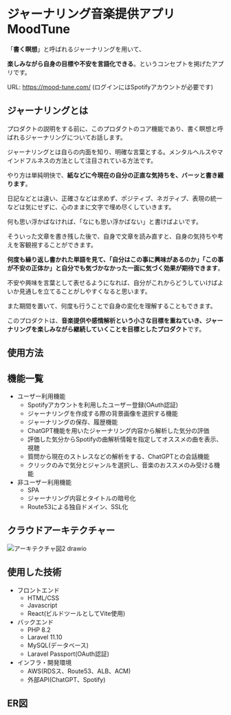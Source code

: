 # ジャーナリング音楽提供アプリMoodTune
「**書く瞑想**」と呼ばれるジャーナリングを用いて、

**楽しみながら自身の目標や不安を言語化できる**。というコンセプトを掲げたアプリです。

URL: https://mood-tune.com/
 (ログインにはSpotifyアカウントが必要です)
 
## ジャーナリングとは
プロダクトの説明をする前に、このプロダクトのコア機能であり、書く瞑想と呼ばれるジャーナリングについてお話します。

ジャーナリングとは自らの内面を知り、明確な言葉とする。メンタルヘルスやマインドフルネスの方法として注目されている方法です。

やり方は単純明快で、**紙などに今現在の自分の正直な気持ちを、バーッと書き綴ります**。

日記などとは違い、正確さなどは求めず、ポジティブ、ネガティブ、表現の統一などは気にせずに、心のままに文字で埋め尽くしていきます。

何も思い浮かばなければ、「なにも思い浮かばない」と書けばよいです。

そういった文章を書き残した後で、自身で文章を読み直すと、自身の気持ちや考えを客観視することができます。

**何度も繰り返し書かれた単語を見て、「自分はこの事に興味があるのか」「この事が不安の正体か」と自分でも気づかなかった一面に気づく効果が期待できます**。

不安や興味を言葉として表せるようになれば、自分がこれからどうしていけばよいか見通しを立てることがしやすくなると思います。

また期間を置いて、何度も行うことで自身の変化を理解することもできます。

このプロダクトは、**音楽提供や感情解析という小さな目標を重ねていき、ジャーナリングを楽しみながら継続していくことを目標としたプロダクト**です。

## 使用方法

## 機能一覧
- ユーザー利用機能
  - Spotifyアカウントを利用したユーザー登録(OAuth認証)
  - ジャーナリングを作成する際の背景画像を選択する機能
  - ジャーナリングの保存、履歴機能
  - ChatGPT機能を用いたジャーナリング内容から解析した気分の評価
  - 評価した気分からSpotifyの曲解析情報を指定してオススメの曲を表示、視聴
  - 質問から現在のストレスなどの解析をする、ChatGPTとの会話機能
  - クリックのみで気分とジャンルを選択し、音楽のおススメのみ受ける機能
- 非ユーザー利用機能
  - SPA
  - ジャーナリング内容とタイトルの暗号化
  - Route53による独自ドメイン、SSL化

## クラウドアーキテクチャー
![アーキテクチャ図2 drawio](https://github.com/MatsudaSaku/MoodTune/assets/149235059/eaf106ca-b424-4e85-b4d1-56935d816582)

## 使用した技術
- フロントエンド
  - HTML/CSS
  - Javascript
  - React(ビルドツールとしてVite使用)
- バックエンド
  - PHP 8.2
  - Laravel 11.10
  - MySQL(データベース)
  - Laravel Passport(OAuth認証)
- インフラ・開発環境
  - AWS(RDSス、Route53、ALB、ACM)
  - 外部API(ChatGPT、Spotify)
## ER図
